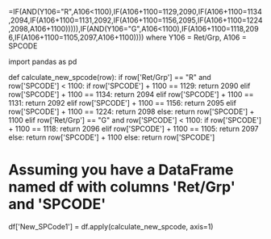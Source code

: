 =IF(AND(Y106="R",A106<1100),IF(A106+1100=1129,2090,IF(A106+1100=1134,2094,IF(A106+1100=1131,2092,IF(A106+1100=1156,2095,IF(A106+1100=1224,2098,A106+1100))))),IF(AND(Y106="G",A106<1100),IF(A106+1100=1118,2096,IF(A106+1100=1105,2097,A106+1100))))
where Y106 = Ret/Grp, A106 = SPCODE



import pandas as pd

def calculate_new_spcode(row):
    if row['Ret/Grp'] == "R" and row['SPCODE'] < 1100:
        if row['SPCODE'] + 1100 == 1129:
            return 2090
        elif row['SPCODE'] + 1100 == 1134:
            return 2094
        elif row['SPCODE'] + 1100 == 1131:
            return 2092
        elif row['SPCODE'] + 1100 == 1156:
            return 2095
        elif row['SPCODE'] + 1100 == 1224:
            return 2098
        else:
            return row['SPCODE'] + 1100
    elif row['Ret/Grp'] == "G" and row['SPCODE'] < 1100:
        if row['SPCODE'] + 1100 == 1118:
            return 2096
        elif row['SPCODE'] + 1100 == 1105:
            return 2097
        else:
            return row['SPCODE'] + 1100
    else:
        return row['SPCODE']

# Assuming you have a DataFrame named df with columns 'Ret/Grp' and 'SPCODE'
df['New_SPCode1'] = df.apply(calculate_new_spcode, axis=1)
